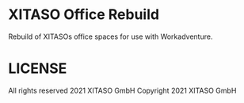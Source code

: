 # XITASO Office Rebuild
Rebuild of XITASOs office spaces for use with Workadventure.

# LICENSE
All rights reserved 2021 XITASO GmbH
Copyright 2021 XITASO GmbH